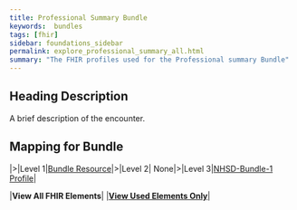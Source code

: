 ```yaml
---
title: Professional Summary Bundle
keywords:  bundles
tags: [fhir]
sidebar: foundations_sidebar
permalink: explore_professional_summary_all.html
summary: "The FHIR profiles used for the Professional summary Bundle"
---
```


## Heading Description ##
A brief description of the encounter.

## Mapping for Bundle ##

|>|Level 1|[Bundle Resource](http://hl7.org/fhir/stu3/bundle.html)|>|Level 2| None|>|Level 3|[NHSD-Bundle-1 Profile](http://xxx)|


|**View All FHIR Elements**|    |**[View Used Elements Only](explore_professional_summary.html#mapping-for-bundle)**| 

